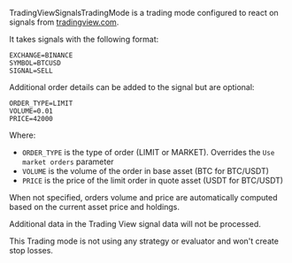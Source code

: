 TradingViewSignalsTradingMode is a trading mode configured to react on signals from [tradingview.com](https://www.tradingview.com/).

It takes signals with the following format:

```
EXCHANGE=BINANCE
SYMBOL=BTCUSD
SIGNAL=SELL
```

Additional order details can be added to the signal but are optional:

```
ORDER_TYPE=LIMIT
VOLUME=0.01
PRICE=42000
```

Where:
- `ORDER_TYPE` is the type of order (LIMIT or MARKET). Overrides the `Use market orders` parameter
- `VOLUME` is the volume of the order in base asset (BTC for BTC/USDT)
- `PRICE` is the price of the limit order in quote asset (USDT for BTC/USDT)

When not specified, orders volume and price are automatically computed based on the current 
asset price and holdings.

Additional data in the Trading View signal data will not be processed.

This Trading mode is not using any strategy or evaluator and won't create stop losses.
